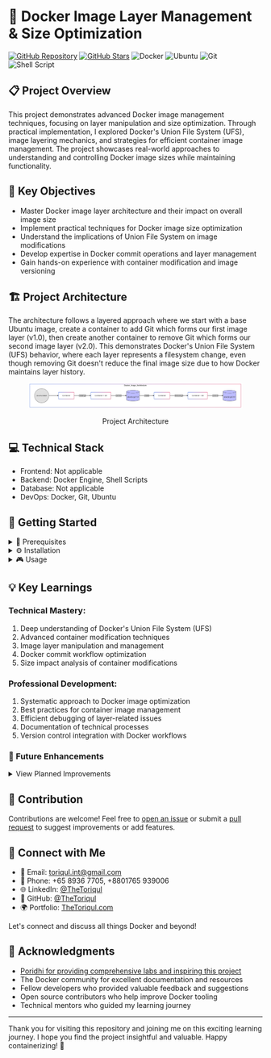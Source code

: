 # 🐳 Docker Image Layer Management & Size Optimization

[![GitHub Repository](https://img.shields.io/badge/GitHub-docker--image--size--management-blue?style=flat&logo=github)](https://github.com/TheToriqul/docker-image-size-management)
[![GitHub Stars](https://img.shields.io/github/stars/TheToriqul/docker-image-size-management?style=social)](https://github.com/TheToriqul/docker-image-size-management/stargazers)
![Docker](https://img.shields.io/badge/Docker-2496ED?style=flat&logo=docker&logoColor=white)
![Ubuntu](https://img.shields.io/badge/Ubuntu-E95420?style=flat&logo=ubuntu&logoColor=white)
![Git](https://img.shields.io/badge/Git-F05032?style=flat&logo=git&logoColor=white)
![Shell Script](https://img.shields.io/badge/Shell_Script-121011?style=flat&logo=gnu-bash&logoColor=white)

## 📋 Project Overview

This project demonstrates advanced Docker image management techniques, focusing on layer manipulation and size optimization. Through practical implementation, I explored Docker's Union File System (UFS), image layering mechanics, and strategies for efficient container image management. The project showcases real-world approaches to understanding and controlling Docker image sizes while maintaining functionality.

## 🎯 Key Objectives

- Master Docker image layer architecture and their impact on overall image size
- Implement practical techniques for Docker image size optimization
- Understand the implications of Union File System on image modifications
- Develop expertise in Docker commit operations and layer management
- Gain hands-on experience with container modification and image versioning

## 🏗️ Project Architecture
The architecture follows a layered approach where we start with a base Ubuntu image, create a container to add Git which forms our first image layer (v1.0), then create another container to remove Git which forms our second image layer (v2.0). This demonstrates Docker's Union File System (UFS) behavior, where each layer represents a filesystem change, even though removing Git doesn't reduce the final image size due to how Docker maintains layer history.

<figure >
  <p align="center">
      <img src="./architecture.png" alt="project architecture" />
      <p align="center">Project Architecture</p> 
  </p>
</figure>

## 💻 Technical Stack

- Frontend: Not applicable
- Backend: Docker Engine, Shell Scripts
- Database: Not applicable
- DevOps: Docker, Git, Ubuntu

## 🚀 Getting Started

<details>
<summary>🐳 Prerequisites</summary>

- Docker Engine installed (version 20.10 or higher)
- Basic understanding of Docker concepts
- Shell access with sudo privileges
- Minimum 2GB free disk space

</details>

<details>
<summary>⚙️ Installation</summary>

1. Clone the repository:
   ```bash
   git clone https://github.com/TheToriqul/docker-image-size-management.git
   ```
2. Navigate to the project directory:
   ```bash
   cd docker-image-size-management
   ```

</details>

<details>
<summary>🎮 Usage</summary>

1. Pull the base Ubuntu image:
   ```bash
   docker pull ubuntu
   ```
2. Create a container and install Git:
   ```bash
   docker run -d --name ubuntu-git-container ubuntu sleep infinity
   ```
3. Modify and commit changes:
   ```bash
   docker commit ubuntu-git-container ubuntu-git:1.0
   ```

For detailed commands and explanations, refer to the [reference-commands.md](reference-commands.md) file.

</details>

## 💡 Key Learnings

### Technical Mastery:

1. Deep understanding of Docker's Union File System (UFS)
2. Advanced container modification techniques
3. Image layer manipulation and management
4. Docker commit workflow optimization
5. Size impact analysis of container modifications

### Professional Development:

1. Systematic approach to Docker image optimization
2. Best practices for container image management
3. Efficient debugging of layer-related issues
4. Documentation of technical processes
5. Version control integration with Docker workflows

### 🔄 Future Enhancements

<details>
<summary>View Planned Improvements</summary>

1. Implement multi-stage builds for further size optimization
2. Add automated layer analysis tools
3. Create size comparison benchmarking
4. Develop cleanup automation scripts
5. Integrate CI/CD pipeline for image optimization
6. Add support for additional base images
</details>

## 🙌 Contribution

Contributions are welcome! Feel free to [open an issue](https://github.com/TheToriqul/docker-image-size-management/issues) or submit a [pull request](https://github.com/TheToriqul/docker-image-size-management/pulls) to suggest improvements or add features.

## 📧 Connect with Me

- 📧 Email: toriqul.int@gmail.com
- 📱 Phone: +65 8936 7705, +8801765 939006
- 🌐 LinkedIn: [@TheToriqul](https://www.linkedin.com/in/thetoriqul/)
- 🐙 GitHub: [@TheToriqul](https://github.com/TheToriqul)
- 🌍 Portfolio: [TheToriqul.com](https://thetoriqul.com)

Let's connect and discuss all things Docker and beyond!

## 👏 Acknowledgments

- [Poridhi for providing comprehensive labs and inspiring this project](https://devops.poridhi.io/)
- The Docker community for excellent documentation and resources
- Fellow developers who provided valuable feedback and suggestions
- Open source contributors who help improve Docker tooling
- Technical mentors who guided my learning journey

---

Thank you for visiting this repository and joining me on this exciting learning journey. I hope you find the project insightful and valuable. Happy containerizing! 🚀